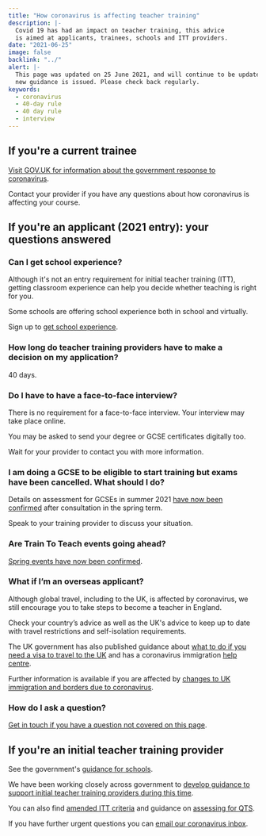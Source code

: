 ```yaml
---
title: "How coronavirus is affecting teacher training"
description: |-
  Covid 19 has had an impact on teacher training, this advice
  is aimed at applicants, trainees, schools and ITT providers.
date: "2021-06-25"
image: false
backlink: "../"
alert: |-
  This page was updated on 25 June 2021, and will continue to be updated as
  new guidance is issued. Please check back regularly.
keywords:
  - coronavirus
  - 40-day rule
  - 40 day rule
  - interview
---
```


## If you're a current trainee

[Visit GOV.UK for information about the government response to coronavirus](https://www.gov.uk/coronavirus).

Contact your provider if you have any questions about how coronavirus is affecting your course.

## If you're an applicant (2021 entry): your questions answered

### Can I get school experience?

Although it's not an entry requirement for initial teacher training (ITT), getting classroom experience can help you decide whether teaching is right for you.

Some schools are offering school experience both in school and virtually.

Sign up to [get school experience](https://schoolexperience.education.gov.uk/).

### How long do teacher training providers have to make a decision on my application?

40 days.

### Do I have to have a face-to-face interview?

There is no requirement for a face-to-face interview. Your interview may take place online.

You may be asked to send your degree or GCSE certificates digitally too.

Wait for your provider to contact you with more information.

### I am doing a GCSE to be eligible to start training but exams have been cancelled. What should I do?

Details on assessment for GCSEs in summer 2021 [have now been confirmed](https://www.gov.uk/government/publications/student-guide-to-awarding-summer-2021) after consultation in the spring term.

Speak to your training provider to discuss your situation.

### Are Train To Teach events going ahead?

[Spring events have now been confirmed](/events).

### What if I’m an overseas applicant?

Although global travel, including to the UK, is affected by coronavirus, we still encourage you to take steps to become a teacher in England.

Check your country’s advice as well as the UK's advice to keep up to date with travel restrictions and self-isolation requirements.

The UK government has also published guidance about [what to do if you need a visa to travel to the UK](https://www.gov.uk/guidance/coronavirus-covid-19-advice-for-uk-visa-applicants-and-temporary-uk-residents#outside-uk) and has a coronavirus immigration [help centre](https://www.gov.uk/guidance/coronavirus-covid-19-advice-for-uk-visa-applicants-and-temporary-uk-residents#helpline).

Further information is available if you are affected by [changes to UK immigration and borders due to coronavirus](https://www.gov.uk/government/collections/coronavirus-covid-19-immigration-and-borders).

### How do I ask a question?

[Get in touch if you have a question not covered on this page](#talk-to-us).

## If you're an initial teacher training provider

See the government's [guidance for schools](https://www.gov.uk/government/publications/actions-for-schools-during-the-coronavirus-outbreak#school-workforce).

We have been working closely across government to [develop guidance to support initial teacher training providers during this time](https://www.gov.uk/government/publications/coronavirus-covid-19-initial-teacher-training-itt).

You can also find [amended ITT criteria](https://www.gov.uk/government/publications/initial-teacher-training-criteria) and guidance on [assessing for QTS](https://www.gov.uk/government/publications/coronavirus-covid-19-initial-teacher-training-itt/coronavirus-covid-19-initial-teacher-training-itt#recommendation-for-qualified-teacher-status-qts--progress-assessments-for-202021-trainees).

If you have further urgent questions you can [email our coronavirus inbox](mailto:DfE.coronavirushelpline@education.gov.uk).
